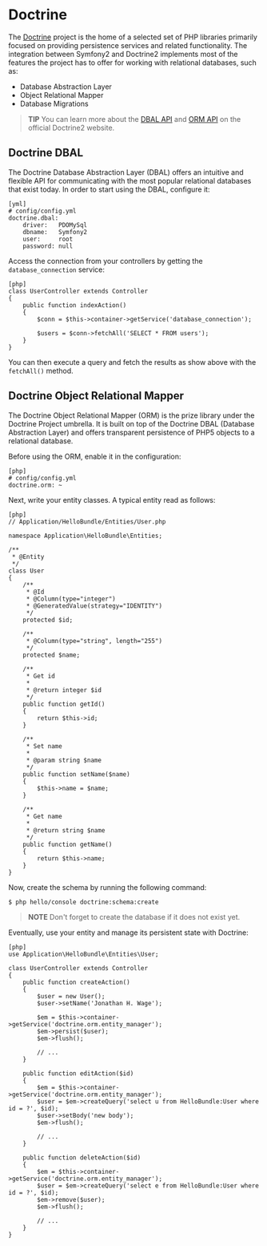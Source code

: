 Doctrine
========

The [Doctrine][1] project is the home of a selected set of PHP libraries
primarily focused on providing persistence services and related functionality.
The integration between Symfony2 and Doctrine2 implements most of the features
the project has to offer for working with relational databases, such as:

 * Database Abstraction Layer
 * Object Relational Mapper
 * Database Migrations

>**TIP**
>You can learn more about the [DBAL API][2] and [ORM API][3] on the official
>Doctrine2 website.

Doctrine DBAL
-------------

The Doctrine Database Abstraction Layer (DBAL) offers an intuitive and
flexible API for communicating with the most popular relational databases that
exist today. In order to start using the DBAL, configure it:

    [yml]
    # config/config.yml
    doctrine.dbal:
        driver:   PDOMySql
        dbname:   Symfony2
        user:     root
        password: null

Access the connection from your controllers by getting the
`database_connection` service:

    [php]
    class UserController extends Controller
    {
        public function indexAction()
        {
            $conn = $this->container->getService('database_connection');

            $users = $conn->fetchAll('SELECT * FROM users');
        }
    }

You can then execute a query and fetch the results as show above with the
`fetchAll()` method.

Doctrine Object Relational Mapper
---------------------------------

The Doctrine Object Relational Mapper (ORM) is the prize library under the
Doctrine Project umbrella. It is built on top of the Doctrine DBAL (Database
Abstraction Layer) and offers transparent persistence of PHP5 objects to a
relational database.

Before using the ORM, enable it in the configuration:

    [php]
    # config/config.yml
    doctrine.orm: ~

Next, write your entity classes. A typical entity read as follows:

    [php]
    // Application/HelloBundle/Entities/User.php

    namespace Application\HelloBundle\Entities;

    /**
     * @Entity
     */
    class User
    {
        /**
         * @Id
         * @Column(type="integer")
         * @GeneratedValue(strategy="IDENTITY")
         */
        protected $id;

        /**
         * @Column(type="string", length="255")
         */
        protected $name;

        /**
         * Get id
         *
         * @return integer $id
         */
        public function getId()
        {
            return $this->id;
        }

        /**
         * Set name
         *
         * @param string $name
         */
        public function setName($name)
        {
            $this->name = $name;
        }

        /**
         * Get name
         *
         * @return string $name
         */
        public function getName()
        {
            return $this->name;
        }
    }

Now, create the schema by running the following command:

    $ php hello/console doctrine:schema:create

>**NOTE**
>Don't forget to create the database if it does not exist yet.

Eventually, use your entity and manage its persistent state with Doctrine:

    [php]
    use Application\HelloBundle\Entities\User;

    class UserController extends Controller
    {
        public function createAction()
        {
            $user = new User();
            $user->setName('Jonathan H. Wage');

            $em = $this->container->getService('doctrine.orm.entity_manager');
            $em->persist($user);
            $em->flush();

            // ...
        }

        public function editAction($id)
        {
            $em = $this->container->getService('doctrine.orm.entity_manager');
            $user = $em->createQuery('select u from HelloBundle:User where id = ?', $id);
            $user->setBody('new body');
            $em->flush();

            // ...
        }

        public function deleteAction($id)
        {
            $em = $this->container->getService('doctrine.orm.entity_manager');
            $user = $em->createQuery('select e from HelloBundle:User where id = ?', $id);
            $em->remove($user);
            $em->flush();

            // ...
        }
    }

[1]: http://www.doctrine-project.org/
[2]: http://www.doctrine-project.org/projects/dbal/2.0/docs/en
[3]: http://www.doctrine-project.org/projects/orm/2.0/docs/en
